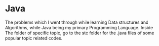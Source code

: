 # Java
The problems which I went through while learning Data structures and Algorithms, while Java being my primary Programming Language.
Inside The folder of specific topic, go to the stc folder for the .java files of some popular topic related codes.

